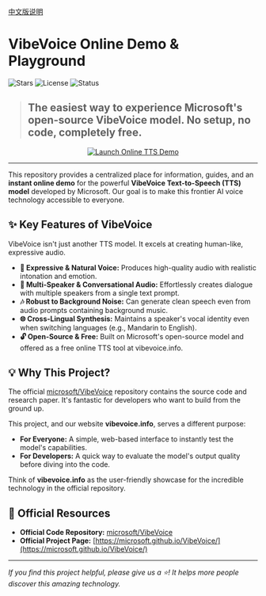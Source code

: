 [中文版说明](README-zh.md)

# VibeVoice Online Demo & Playground

<!-- 1. 顶部徽章，增加专业感 -->
![Stars](https://img.shields.io/github/stars/YourUsername/vibevoice-online-demo?style=flat-square)
![License](https://img.shields.io/badge/license-MIT-blue?style=flat-square)
![Status](https://img.shields.io/badge/status-online-brightgreen?style=flat-square)

<!-- 2. 最重要的部分：巨大且醒目的“立即体验”按钮 -->
> ## The easiest way to experience Microsoft's open-source VibeVoice model. No setup, no code, completely free.

<p align="center">
  <a href="https://vibevoice.info" target="_blank">
    <img src="https://img.shields.io/badge/🚀_Launch_Online_TTS_Demo-Click_Here-6366f1?style=for-the-badge&logo=rocket" alt="Launch Online TTS Demo">
  </a>
</p>

---

This repository provides a centralized place for information, guides, and an **instant online demo** for the powerful **VibeVoice Text-to-Speech (TTS) model** developed by Microsoft. Our goal is to make this frontier AI voice technology accessible to everyone.

## ✨ Key Features of VibeVoice

VibeVoice isn't just another TTS model. It excels at creating human-like, expressive audio.

-   **🎤 Expressive & Natural Voice:** Produces high-quality audio with realistic intonation and emotion.
-   **👥 Multi-Speaker & Conversational Audio:** Effortlessly creates dialogue with multiple speakers from a single text prompt.
-   **🎶 Robust to Background Noise:** Can generate clean speech even from audio prompts containing background music.
-   **🌐 Cross-Lingual Synthesis:** Maintains a speaker's vocal identity even when switching languages (e.g., Mandarin to English).
-   **🔓 Open-Source & Free:** Built on Microsoft's open-source model and offered as a free online TTS tool at vibevoice.info.


## 💡 Why This Project?

The official [microsoft/VibeVoice](https://github.com/microsoft/VibeVoice) repository contains the source code and research paper. It's fantastic for developers who want to build from the ground up.

This project, and our website **vibevoice.info**, serves a different purpose:

-   **For Everyone:** A simple, web-based interface to instantly test the model's capabilities.
-   **For Developers:** A quick way to evaluate the model's output quality before diving into the code.

Think of **vibevoice.info** as the user-friendly showcase for the incredible technology in the official repository.

## 🔗 Official Resources

-   **Official Code Repository:** [microsoft/VibeVoice](https://github.com/microsoft/VibeVoice)
-   **Official Project Page:** [https://microsoft.github.io/VibeVoice/](https://microsoft.github.io/VibeVoice/)

---

*If you find this project helpful, please give us a ⭐! It helps more people discover this amazing technology.*
